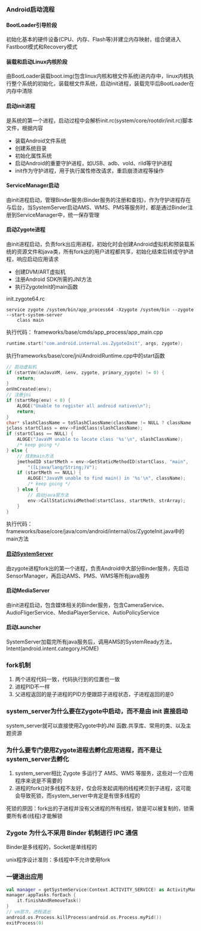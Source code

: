 ### Android启动流程
#### BootLoader引导阶段

初始化基本的硬件设备(CPU、内存、Flash等)并建立内存映射，组合键进入Fastboot模式和Recovery模式

#### 装载和启动Linux内核阶段

由BootLoader装载boot.img(包含linux内核和根文件系统)进内存中，linux内核执行整个系统的初始化，装载根文件系统，启动init进程，装载完毕后BootLoader在内存中清除

#### 启动init进程

是系统的第一个进程，启动过程中会解析init.rc(system/core/rootdir/init.rc)脚本文件，根据内容

* 装载Android文件系统
* 创建系统目录
* 初始化属性系统
* 启动Android的重要守护进程，如USB、adb、vold、rild等守护进程
* init作为守护进程，用于执行属性修改请求，重启崩溃进程等操作

#### ServiceManager启动

由init进程启动，管理Binder服务(Binder服务的注册和查找)，作为守护进程存在与后台，当SystemServer启动AMS、WMS、PMS等服务时，都是通过Binder注册到ServiceManager中，统一保存管理

#### 启动Zygote进程

由init进程启动，负责fork出应用进程，初始化时会创建Android虚拟机和预装载系统的资源文件和java类，所有fork出的用户进程都共享，初始化结束后转成守护进程，响应启动应用请求

* 创建DVM/ART虚拟机
* 注册Android SDK所需的JNI方法
* 执行ZygoteInit的main函数

init.zygote64.rc
```
service zygote /system/bin/app_process64 -Xzygote /system/bin --zygote --start-system-server
    class main
```
执行代码：
frameworks/base/cmds/app_process/app_main.cpp
```cpp
runtime.start("com.android.internal.os.ZygoteInit", args, zygote);
```
执行frameworks/base/core/jni/AndroidRuntime.cpp中的start函数
```cpp
// 启动虚拟机
if (startVm(&mJavaVM, &env, zygote, primary_zygote) != 0) {
    return;
}
onVmCreated(env);
// 注册jni
if (startReg(env) < 0) {
    ALOGE("Unable to register all android natives\n");
    return;
}
char* slashClassName = toSlashClassName(className != NULL ? className : "");
jclass startClass = env->FindClass(slashClassName);
if (startClass == NULL) {
    ALOGE("JavaVM unable to locate class '%s'\n", slashClassName);
    /* keep going */
} else {
    // 找到main方法
    jmethodID startMeth = env->GetStaticMethodID(startClass, "main",
        "([Ljava/lang/String;)V");
    if (startMeth == NULL) {
        ALOGE("JavaVM unable to find main() in '%s'\n", className);
        /* keep going */
    } else {
        // 启动java层方法
        env->CallStaticVoidMethod(startClass, startMeth, strArray);
    }
}
```

执行代码：frameworks/base/core/java/com/android/internal/os/ZygoteInit.java中的main方法

#### [启动SystemServer](./fws_system_server.md)

由zygote进程fork出的第一个进程，负责Android中大部分Binder服务，先启动SensorManager，再启动AMS、PMS、WMS等所有java服务

#### 启动MediaServer

由init进程启动，包含媒体相关的Binder服务，包含CameraService、AudioFligerService、MediaPlayerService、AutioPolicyService

#### 启动Launcher

SystemServer加载完所有java服务后，调用AMS的SystemReady方法，Intent(android.intent.category.HOME)

### fork机制

1. 两个进程代码一致，代码执行到的位置也一致
2. 进程PID不一样
3. 父进程返回的是子进程的PID方便跟踪子进程状态，子进程返回的是0

### system_server为什么要在Zygote中启动，而不是由 init 直接启动

system_server就可以直接使用Zygote中的JNI 函数.共享库、常用的类、以及主题资源

### 为什么要专门使用Zygote进程去孵化应用进程，而不是让system_server去孵化

1. system_server相比 Zygote 多运行了 AMS、WMS 等服务，这些对一个应用程序来说是不需要的
2. 进程的fork()对多线程不友好，仅会将发起调用的线程拷贝到子进程，这可能会导致死锁，而system_server中肯定是有很多线程的

死锁的原因：fork出的子进程并没有父进程的所有线程，锁是可以被复制的，锁需要所有者(线程)才能解锁

### Zygote 为什么不采用 Binder 机制进行 IPC 通信
Binder是多线程的，Socket是单线程的

unix程序设计准则：多线程中不允许使用fork

### 一键退出应用
```kotlin
val manager = getSystemService(Context.ACTIVITY_SERVICE) as ActivityManager
manager.appTasks.forEach {
    it.finishAndRemoveTask()
}
// vm层次，进程退出
android.os.Process.killProcess(android.os.Process.myPid())
exitProcess(0)
```